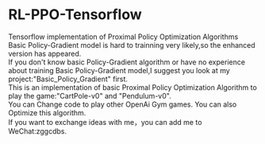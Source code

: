 # RL-PPO-Tensorflow
Tensorflow implementation of Proximal Policy Optimization Algorithms  
Basic Policy-Gradient model is hard to trainning very likely,so the enhanced version has appeared.  
If you don't know basic Policy-Gradient algorithm or have no experience about training Basic Policy-Gradient model,I suggest you look at my project:"Basic_Policy_Gradient" first.  
This is an implementation of basic Proximal Policy Optimization Algorithm to play the game:"CartPole-v0" and "Pendulum-v0".   
You can Change code to play other OpenAi Gym games. You can also Optimize this algorithm.   
If you want to exchange ideas with me，you can add me to WeChat:zggcdbs.  
